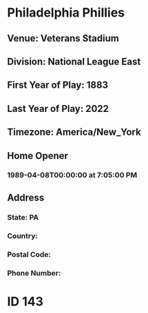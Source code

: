 # Philadelphia Phillies
## Venue: Veterans Stadium
## Division: National League East
## First Year of Play: 1883
## Last Year of Play: 2022
## Timezone: America/New_York
## Home Opener
### 1989-04-08T00:00:00 at 7:05:00 PM
## Address
### 
### State: PA
### Country: 
### Postal Code: 
### Phone Number: 
# ID 143